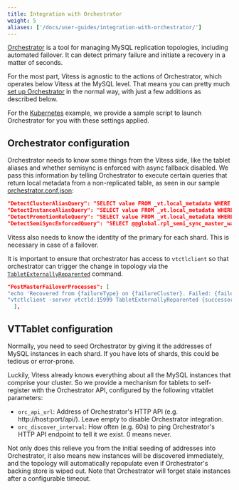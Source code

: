 ```yaml
---
title: Integration with Orchestrator
weight: 5
aliases: ['/docs/user-guides/integration-with-orchestrator/'] 
---
```


[Orchestrator](https://github.com/github/orchestrator) is a tool for managing MySQL replication topologies, including automated failover. It can detect primary failure and initiate a recovery in a matter of seconds.

For the most part, Vitess is agnostic to the actions of Orchestrator, which operates below Vitess at the MySQL level. That means you can pretty much [set up Orchestrator](https://github.com/github/orchestrator/wiki/Orchestrator-Manual) in the normal way, with just a few additions as described below.

For the [Kubernetes](../../../get-started/operator) example, we provide a sample script to launch Orchestrator for you with these settings applied.

## Orchestrator configuration

Orchestrator needs to know some things from the Vitess side, like the tablet aliases and whether semisync is enforced with async fallback disabled. We pass this information by telling Orchestrator to execute certain queries that return local metadata from a non-replicated table, as seen in our sample [orchestrator.conf.json](https://github.com/vitessio/vitess/blob/main/docker/orchestrator/orchestrator.conf.json):

``` json
"DetectClusterAliasQuery": "SELECT value FROM _vt.local_metadata WHERE name='ClusterAlias'",
"DetectInstanceAliasQuery": "SELECT value FROM _vt.local_metadata WHERE name='Alias'",
"DetectPromotionRuleQuery": "SELECT value FROM _vt.local_metadata WHERE name='PromotionRule'",
"DetectSemiSyncEnforcedQuery": "SELECT @@global.rpl_semi_sync_master_wait_no_slave AND @@global.rpl_semi_sync_master_timeout > 1000000",
```

Vitess also needs to know the identity of the primary for each shard. This is necessary in case of a failover.

It is important to ensure that orchestrator has access to `vtctlclient` so that orchestrator can trigger the change in topology via the [`TabletExternallyReparented`](../../../reference/programs/vtctl/#tabletexternallyreparented) command.

``` json
"PostMasterFailoverProcesses": [
"echo 'Recovered from {failureType} on {failureCluster}. Failed: {failedHost}:{failedPort}; Promoted: {successorHost}:{successorPort}' >> /tmp/recovery.log",
"vtctlclient -server vtctld:15999 TabletExternallyReparented {successorAlias}"
  ],
```

## VTTablet configuration

Normally, you need to seed Orchestrator by giving it the addresses of MySQL instances in each shard. If you have lots of shards, this could be tedious or error-prone.

Luckily, Vitess already knows everything about all the MySQL instances that comprise your cluster. So we provide a mechanism for tablets to self-register with the Orchestrator API, configured by the following vttablet parameters:

* `orc_api_url`: Address of Orchestrator's HTTP API (e.g. http://host:port/api/). Leave empty to disable Orchestrator integration.
* `orc_discover_interval`: How often (e.g. 60s) to ping Orchestrator's HTTP API endpoint to tell it we exist. 0 means never.

Not only does this relieve you from the initial seeding of addresses into Orchestrator, it also means new instances will be discovered immediately, and the topology will automatically repopulate even if Orchestrator's backing store is wiped out. Note that Orchestrator will forget stale instances after a configurable timeout.
